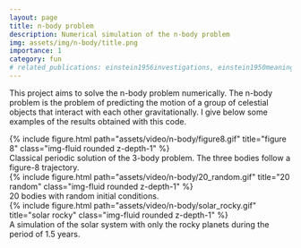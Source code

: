 ```yaml
---
layout: page
title: n-body problem
description: Numerical simulation of the n-body problem
img: assets/img/n-body/title.png
importance: 1
category: fun
# related_publications: einstein1956investigations, einstein1950meaning
---
```


This project aims to solve the n-body problem numerically. The n-body problem is the problem of predicting the motion of a group of celestial objects that interact with each other gravitationally. I give below some examples of the results obtained with this code.

<div class="row">
    <div class="col-sm mt-3 mt-md-0">
        {% include figure.html path="assets/video/n-body/figure8.gif" title="figure 8" class="img-fluid rounded z-depth-1" %}
    </div>
</div>
<div class="caption">
    Classical periodic solution of the 3-body problem. The three bodies follow a figure-8 trajectory.
</div>
<div class="row">
    <div class="col-sm mt-3 mt-md-0">
        {% include figure.html path="assets/video/n-body/20_random.gif" title="20 random" class="img-fluid rounded z-depth-1" %}
    </div>
</div>
<div class="caption">
    20 bodies with random initial conditions.
</div>
<div class="row">
    <div class="col-sm mt-3 mt-md-0">
        {% include figure.html path="assets/video/n-body/solar_rocky.gif" title="solar rocky" class="img-fluid rounded z-depth-1" %}
    </div>
</div>
<div class="caption">
    A simulation of the solar system with only the rocky planets during the period of 1.5 years.
</div>
<!-- <div class="row">
    <div class="col-sm mt-3 mt-md-0">
        {% include figure.html path="assets/video/n-body/10_3d.gif" title="10 3d" class="img-fluid rounded z-depth-1" %}
    </div>
</div>
<div class="caption">
    10 bodies with random initial conditions in 3D.
</div> -->
